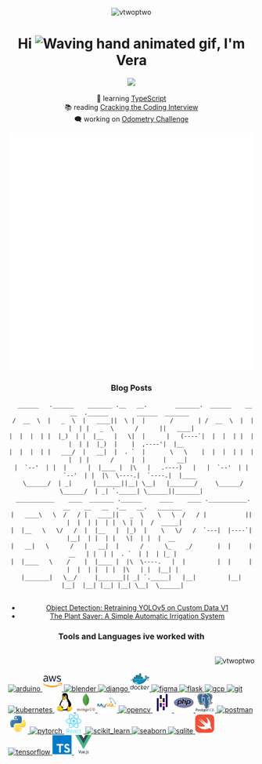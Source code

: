 

<p align="center"> <img src="https://komarev.com/ghpvc/?username=vtwoptwo&label=Profile%20views&color=0e75b6&style=flat" alt="vtwoptwo" /> </p>
<h1 align="center">Hi  <img src="https://media.tenor.com/1sc0ueNUR18AAAAi/baby-yoda-star-wars.gif" 
         alt="Waving hand animated gif"
         height="80"
         width="90" />, I'm Vera</h1>
<p align="center">
  <a href="https://github.com/DenverCoder1/readme-typing-svg"><img src="https://readme-typing-svg.herokuapp.com?font=Time+New+Roman&color=%7E2285FF&size=25&center=true&vCenter=true&width=600&height=100&lines=python+engineer+@Swissblock;your+typical+cs+ai+student;got-fan;bookworm;always+learning+new+things"></a>
</p>

<div align="center">
  
🌱 learning [TypeScript](https://www.totaltypescript.com/tutorials/beginners-typescript) <br>
📚 reading [Cracking the Coding Interview](https://github.com/vtwoptwo/main/blob/vtwoptwo/CCI) <br>
🗨️ working on [Odometry Challenge](https://github.com/IERoboticsClub/omnicv2023)  <br>

</div> 

<p align="center">
  <img src="https://github.com/vtwoptwo/vtwoptwo/blob/main/github-metrics.svg" alt="Metrics" width="600">
</p>



<h3 align="center"> Blog Posts </h3>
<body align="center">
  
  
```
  ______   .______    _______ .__   __.        _______.  ______    __    __  .______        ______  _______ 
 /  __  \  |   _  \  |   ____||  \ |  |       /       | /  __  \  |  |  |  | |   _  \      /      ||   ____|
|  |  |  | |  |_)  | |  |__   |   \|  |      |   (----`|  |  |  | |  |  |  | |  |_)  |    |  ,----'|  |__   
|  |  |  | |   ___/  |   __|  |  . `  |       \   \    |  |  |  | |  |  |  | |      /     |  |     |   __|  
|  `--'  | |  |      |  |____ |  |\   |   .----)   |   |  `--'  | |  `--'  | |  |\  \----.|  `----.|  |____ 
 \______/  | _|      |_______||__| \__|   |_______/     \______/   \______/  | _| `._____| \______||_______|
 ___________    ____  _______ .______     ____    ____ .___________. __    __   __  .__   __.   _______     
|   ____\   \  /   / |   ____||   _  \    \   \  /   / |           ||  |  |  | |  | |  \ |  |  /  _____|    
|  |__   \   \/   /  |  |__   |  |_)  |    \   \/   /  `---|  |----`|  |__|  | |  | |   \|  | |  |  __      
|   __|   \      /   |   __|  |      /      \_    _/       |  |     |   __   | |  | |  . `  | |  | |_ |     
|  |____   \    /    |  |____ |  |\  \----.   |  |         |  |     |  |  |  | |  | |  |\   | |  |__| |     
|_______|   \__/     |_______|| _| `._____|   |__|         |__|     |__|  |__| |__| |__| \__|  \______|     
                                                                                                            
```

</body>


<!-- BLOG-POST-LIST:START -->
- [Object Detection: Retraining YOLOv5 on Custom Data V1](https://medium.com/@vtwop2/object-detection-retraining-yolov5-on-custom-data-v1-468f078f7872?source=rss-59563c038004------2)
- [The Plant Saver: A Simple Automatic Irrigation System](https://medium.com/@vtwop2/the-plant-saver-a-simple-automatic-irrigation-system-bfacbc6a3744?source=rss-59563c038004------2)
<!-- BLOG-POST-LIST:END -->



<h3 align="center">Tools and Languages ive worked with</h3>


  
 <body>
    <div class="row"> 
      <div class="column" style="">
<p><img align="right" src="https://github-readme-stats.vercel.app/api/top-langs?username=vtwoptwo&show_icons=true&locale=en&layout=compact" alt="vtwoptwo" /></p>


<br>
<p align="left"> <a href="https://www.arduino.cc/" target="_blank" rel="noreferrer"> <img src="https://cdn.worldvectorlogo.com/logos/arduino-1.svg" alt="arduino" width="40" height="40"/> </a> <a href="https://aws.amazon.com" target="_blank" rel="noreferrer"> <img src="https://raw.githubusercontent.com/devicons/devicon/master/icons/amazonwebservices/amazonwebservices-original-wordmark.svg" alt="aws" width="40" height="40"/> </a> <a href="https://www.blender.org/" target="_blank" rel="noreferrer"> <img src="https://download.blender.org/branding/community/blender_community_badge_white.svg" alt="blender" width="40" height="40"/> </a> <a href="https://www.djangoproject.com/" target="_blank" rel="noreferrer"> <img src="https://cdn.worldvectorlogo.com/logos/django.svg" alt="django" width="40" height="40"/> </a> <a href="https://www.docker.com/" target="_blank" rel="noreferrer"> <img src="https://raw.githubusercontent.com/devicons/devicon/master/icons/docker/docker-original-wordmark.svg" alt="docker" width="40" height="40"/> </a> <a href="https://www.figma.com/" target="_blank" rel="noreferrer"> <img src="https://www.vectorlogo.zone/logos/figma/figma-icon.svg" alt="figma" width="40" height="40"/> </a> <a href="https://flask.palletsprojects.com/" target="_blank" rel="noreferrer"> <img src="https://www.vectorlogo.zone/logos/pocoo_flask/pocoo_flask-icon.svg" alt="flask" width="40" height="40"/> </a> <a href="https://cloud.google.com" target="_blank" rel="noreferrer"> <img src="https://www.vectorlogo.zone/logos/google_cloud/google_cloud-icon.svg" alt="gcp" width="40" height="40"/> </a> <a href="https://git-scm.com/" target="_blank" rel="noreferrer"> <img src="https://www.vectorlogo.zone/logos/git-scm/git-scm-icon.svg" alt="git" width="40" height="40"/> </a> <a href="https://kubernetes.io" target="_blank" rel="noreferrer"> <img src="https://www.vectorlogo.zone/logos/kubernetes/kubernetes-icon.svg" alt="kubernetes" width="40" height="40"/> </a> <a href="https://www.linux.org/" target="_blank" rel="noreferrer"> <img src="https://raw.githubusercontent.com/devicons/devicon/master/icons/linux/linux-original.svg" alt="linux" width="40" height="40"/> </a> <a href="https://www.mongodb.com/" target="_blank" rel="noreferrer"> <img src="https://raw.githubusercontent.com/devicons/devicon/master/icons/mongodb/mongodb-original-wordmark.svg" alt="mongodb" width="40" height="40"/> </a> <a href="https://www.mysql.com/" target="_blank" rel="noreferrer"> <img src="https://raw.githubusercontent.com/devicons/devicon/master/icons/mysql/mysql-original-wordmark.svg" alt="mysql" width="40" height="40"/> </a> <a href="https://opencv.org/" target="_blank" rel="noreferrer"> <img src="https://www.vectorlogo.zone/logos/opencv/opencv-icon.svg" alt="opencv" width="40" height="40"/> </a> <a href="https://pandas.pydata.org/" target="_blank" rel="noreferrer"> <img src="https://raw.githubusercontent.com/devicons/devicon/2ae2a900d2f041da66e950e4d48052658d850630/icons/pandas/pandas-original.svg" alt="pandas" width="40" height="40"/> </a> <a href="https://www.php.net" target="_blank" rel="noreferrer"> <img src="https://raw.githubusercontent.com/devicons/devicon/master/icons/php/php-original.svg" alt="php" width="40" height="40"/> </a> <a href="https://www.postgresql.org" target="_blank" rel="noreferrer"> <img src="https://raw.githubusercontent.com/devicons/devicon/master/icons/postgresql/postgresql-original-wordmark.svg" alt="postgresql" width="40" height="40"/> </a> <a href="https://postman.com" target="_blank" rel="noreferrer"> <img src="https://www.vectorlogo.zone/logos/getpostman/getpostman-icon.svg" alt="postman" width="40" height="40"/> </a> <a href="https://www.python.org" target="_blank" rel="noreferrer"> <img src="https://raw.githubusercontent.com/devicons/devicon/master/icons/python/python-original.svg" alt="python" width="40" height="40"/> </a> <a href="https://pytorch.org/" target="_blank" rel="noreferrer"> <img src="https://www.vectorlogo.zone/logos/pytorch/pytorch-icon.svg" alt="pytorch" width="40" height="40"/> </a> <a href="https://reactjs.org/" target="_blank" rel="noreferrer"> <img src="https://raw.githubusercontent.com/devicons/devicon/master/icons/react/react-original-wordmark.svg" alt="react" width="40" height="40"/> </a> <a href="https://scikit-learn.org/" target="_blank" rel="noreferrer"> <img src="https://upload.wikimedia.org/wikipedia/commons/0/05/Scikit_learn_logo_small.svg" alt="scikit_learn" width="40" height="40"/> </a> <a href="https://seaborn.pydata.org/" target="_blank" rel="noreferrer"> <img src="https://seaborn.pydata.org/_images/logo-mark-lightbg.svg" alt="seaborn" width="40" height="40"/> </a> <a href="https://www.sqlite.org/" target="_blank" rel="noreferrer"> <img src="https://www.vectorlogo.zone/logos/sqlite/sqlite-icon.svg" alt="sqlite" width="40" height="40"/> </a> <a href="https://developer.apple.com/swift/" target="_blank" rel="noreferrer"> <img src="https://raw.githubusercontent.com/devicons/devicon/master/icons/swift/swift-original.svg" alt="swift" width="40" height="40"/> </a> <a href="https://www.tensorflow.org" target="_blank" rel="noreferrer"> <img src="https://www.vectorlogo.zone/logos/tensorflow/tensorflow-icon.svg" alt="tensorflow" width="40" height="40"/> </a> <a href="https://www.typescriptlang.org/" target="_blank" rel="noreferrer"> <img src="https://raw.githubusercontent.com/devicons/devicon/master/icons/typescript/typescript-original.svg" alt="typescript" width="40" height="40"/> </a> <a href="https://vuejs.org/" target="_blank" rel="noreferrer"> <img src="https://raw.githubusercontent.com/devicons/devicon/master/icons/vuejs/vuejs-original-wordmark.svg" alt="vuejs" width="40" height="40"/> </a> </p>        </div>
       
  </div>
    </div>
 </body>




